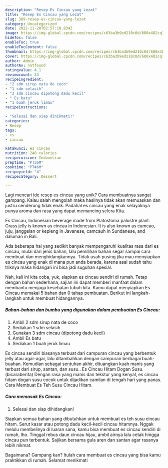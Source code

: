 ```yaml
---
description: "Resep Es Cincau yang Lezat"
title: "Resep Es Cincau yang Lezat"
slug: 389-resep-es-cincau-yang-lezat
category: Uncategorized
date: 2022-11-28T02:57:10.834Z
image: https://img-global.cpcdn.com/recipes/c63ba3b9ed210c0d/680x482cq70/es-cincau-foto-resep-utama.jpg
hideToc: false
enableToc: true
enableTocContent: false
thumbnail: https://img-global.cpcdn.com/recipes/c63ba3b9ed210c0d/680x482cq70/es-cincau-foto-resep-utama.jpg
cover: https://img-global.cpcdn.com/recipes/c63ba3b9ed210c0d/680x482cq70/es-cincau-foto-resep-utama.jpg
author: Admin
authorAv: notfound
ratingvalue: 4.1
reviewcount: 23
recipeingredient:
- "2 sdm sirup nata de coco"
- "1 sdm selasih"
- "3 sdm cincau dipotong dadu kecil"
- " Es batu"
- "1 buah jeruk limau"
recipeinstructions:

- "Selesai dan siap dinikmati!"
categories:
- Resep
tags:
- es
- cincau

katakunci: es cincau 
nutrition: 240 calories
recipecuisine: Indonesian
preptime: "PT36M"
cooktime: "PT46M"
recipeyield: "4"
recipecategory: Dessert

---
```





Lagi mencari ide resep es cincau yang unik? Cara membuatnya sangat gampang. Kalau salah mengolah maka hasilnya tidak akan memuaskan dan justru cenderung tidak enak. Padahal es cincau yang enak selayaknya punya aroma dan rasa yang dapat memancing selera Kita.





Es Cincau, Indonesian beverage made from Platostoma palustre plant. Grass jelly is known as cincau in Indonesian. It is also known as camcao, juju, janggelan or kepleng in Javanese, camcauh in Sundanese, and daluman in Bali.

Ada beberapa hal yang sedikit banyak mempengaruhi kualitas rasa dari es cincau, mulai dari jenis bahan, lalu pemilihan bahan segar sampai cara membuat dan menghidangkannya. Tidak usah pusing jika mau menyiapkan es cincau yang enak di mana pun anda berada, karena asal sudah tahu triknya maka hidangan ini bisa jadi suguhan spesial.






Nah, kali ini kita coba, yuk, siapkan es cincau sendiri di rumah. Tetap dengan bahan sederhana, sajian ini dapat memberi manfaat dalam membantu menjaga kesehatan tubuh kita. Kamu dapat menyiapkan Es Cincau memakai 5 bahan dan 0 tahap pembuatan. Berikut ini langkah-langkah untuk membuat hidangannya.

<!--inarticleads1-->

##### Bahan-bahan dan bumbu yang digunakan dalam pembuatan Es Cincau:

1. Ambil 2 sdm sirup nata de coco
1. Sediakan 1 sdm selasih
1. Gunakan 3 sdm cincau (dipotong dadu kecil)
1. Ambil  Es batu
1. Sediakan 1 buah jeruk limau


Es cincau sendiri biasanya terbuat dari campuran cincau yang berbentuk jelly atau agar-agar, lalu ditambahkan dengan campuran berbagai buah-buahan. Kemudian sebagai sentuhan akhir, dituangkan kuah manis yang terbuat dari sirup, santan, dan susu.. Es Cincau Hitam Dogan Susu. (bicaraberita) Dengan rasa yang manis dan tekstur yang kenyal, es cincau hitam dogan susu cocok untuk dijadikan camilan di tengah hari yang panas. Cara Membuat Es Teh Susu Cincau Hitam. 

<!--inarticleads2-->

##### Cara memasak Es Cincau:


1. Selesai dan siap dihidangkan!

Siapkan semua bahan yang dibutuhkan untuk membuat es teh susu cincau hitam. Serut kasar atau potong dadu kecil-kecil cincau hitamnya. Nggak melulu membelinya di luaran sana, kamu bisa membuat es cincau sendiri di rumah, lho. Tinggal rebus daun cincau hijau, ambil airnya lalu cetak hingga cincau pun terbentuk. Sajikan bersama gula aren dan santan agar rasanya lebih nikmat. 

Bagaimana? Gampang kan? Itulah cara membuat es cincau yang bisa kamu praktikkan di rumah. Selamat menikmati
